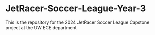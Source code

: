 # JetRacer-Soccer-League-Year-3
This is the repository for the 2024 JetRacer Soccer League Capstone project at the UW ECE department
